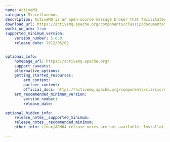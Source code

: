 ```yaml
---
name: ActiveMQ
category: Miscellaneous
description: ActiveMQ is an open-source message broker that facilitates multiple messaging protocols, enabling communication between various applications and systems.
download_url: https://activemq.apache.org/components/classic/documentation/download-archives
works_on_arm: true
supported_minimum_version:
    version_number: 5.6.0
    release_date: 2012/05/02


optional_info:
    homepage_url: https://activemq.apache.org/
    support_caveats:
    alternative_options:
    getting_started_resources:
        arm_content: 
        partner_content: 
        official_docs: https://activemq.apache.org/components/classic/documentation/getting-started#UnixBinaryInstallationUnixBinaryInstallation
    arm_recommended_minimum_version:
        version_number:
        release_date: 

optional_hidden_info:
    release_notes__supported_minimum:
    release_notes__recommended_minimum:
    other_info: Linux/ARM64 release notes are not available. Installation and testing is done on first release [5.6.0](https://activemq.apache.org/components/classic/download/classic-05-06-00).

---
```


